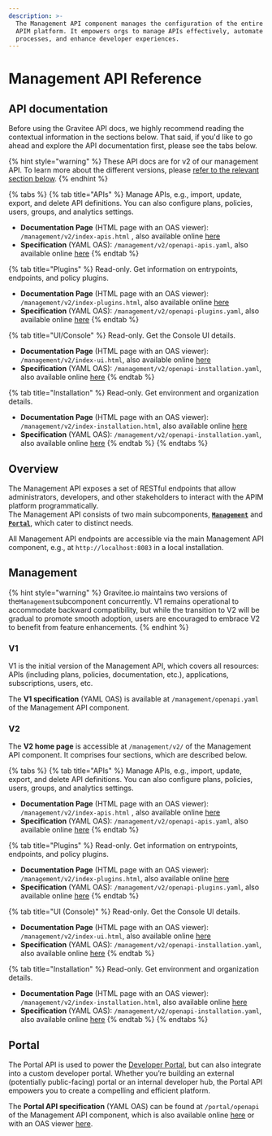 ```yaml
---
description: >-
  The Management API component manages the configuration of the entire Gravitee
  APIM platform. It empowers orgs to manage APIs effectively, automate
  processes, and enhance developer experiences.
---
```


# Management API Reference

## API documentation

Before using the Gravitee API docs, we highly recommend reading the contextual information in the sections below. That said, if you'd like to go ahead and explore the API documentation first, please see the tabs below.

{% hint style="warning" %}
These API docs are for v2 of our management API. To learn more about the different versions, please [refer to the relevant section below](management-api-reference.md#management).
{% endhint %}

{% tabs %}
{% tab title="APIs" %}
Manage APIs, e.g., import, update, export, and delete API definitions. You can also configure plans, policies, users, groups, and analytics settings.

* **Documentation Page** (HTML page with an OAS viewer): `/management/v2/index-apis.html` , also available online [here](https://gravitee-io-labs.github.io/mapi-v2-docs-openapi-apis/)
* **Specification** (YAML OAS): `/management/v2/openapi-apis.yaml`, also available online [here](https://raw.githubusercontent.com/gravitee-io/gravitee-api-management/4.3.x/gravitee-apim-rest-api/gravitee-apim-rest-api-management-v2/gravitee-apim-rest-api-management-v2-rest/src/main/resources/openapi/openapi-apis.yaml)
{% endtab %}

{% tab title="Plugins" %}
Read-only. Get information on entrypoints, endpoints, and policy plugins.

* **Documentation Page** (HTML page with an OAS viewer): `/management/v2/index-plugins.html`, also available online [here](https://gravitee-io-labs.github.io/mapi-v2-docs-openapi-plugins/)
* **Specification** (YAML OAS): `/management/v2/openapi-plugins.yaml`, also available online [here](https://raw.githubusercontent.com/gravitee-io/gravitee-api-management/4.3.x/gravitee-apim-rest-api/gravitee-apim-rest-api-management-v2/gravitee-apim-rest-api-management-v2-rest/src/main/resources/openapi/openapi-plugins.yaml)
{% endtab %}

{% tab title="UI/Console" %}
Read-only. Get the Console UI details.

* **Documentation Page** (HTML page with an OAS viewer): `/management/v2/index-ui.html`, also available online [here](https://gravitee-io-labs.github.io/mapi-v2-docs-openapi-ui/)
* **Specification** (YAML OAS): `/management/v2/openapi-installation.yaml`, also available online [here](https://raw.githubusercontent.com/gravitee-io/gravitee-api-management/4.3.x/gravitee-apim-rest-api/gravitee-apim-rest-api-management-v2/gravitee-apim-rest-api-management-v2-rest/src/main/resources/openapi/openapi-ui.yaml)
{% endtab %}

{% tab title="Installation" %}
Read-only. Get environment and organization details.

* **Documentation Page** (HTML page with an OAS viewer): `/management/v2/index-installation.html`, also available online [here](https://gravitee-io-labs.github.io/mapi-v2-docs-openapi-installation/)
* **Specification** (YAML OAS): `/management/v2/openapi-installation.yaml`, also available online [here](https://raw.githubusercontent.com/gravitee-io/gravitee-api-management/4.3.x/gravitee-apim-rest-api/gravitee-apim-rest-api-management-v2/gravitee-apim-rest-api-management-v2-rest/src/main/resources/openapi/openapi-installation.yaml)
{% endtab %}
{% endtabs %}

## Overview

The Management API exposes a set of RESTful endpoints that allow administrators, developers, and other stakeholders to interact with the APIM platform programmatically.\
The Management API consists of two main subcomponents, [**`Management`**](management-api-reference.md#management) and [**`Portal`**](management-api-reference.md#portal), which cater to distinct needs.&#x20;

All Management API endpoints are accessible via the main Management API component, e.g., at `http://localhost:8083` in a local installation.

## Management

{% hint style="warning" %}
Gravitee.io maintains two versions of the`Management`subcomponent concurrently. V1 remains operational to accommodate backward compatibility, but while the transition to V2 will be gradual to promote smooth adoption, users are encouraged to embrace V2 to benefit from feature enhancements.&#x20;
{% endhint %}

### **V1**

V1 is the initial version of the Management API, which covers all resources: APIs (including plans, policies, documentation, etc.), applications, subscriptions, users, etc.&#x20;

The **V1 specification** (YAML OAS) is available at `/management/openapi.yaml` of the Management API component.

### **V2**

The **V2 home page** is accessible at `/management/v2/` of the Management API component. It comprises four sections, which are described below.

{% tabs %}
{% tab title="APIs" %}
Manage APIs, e.g., import, update, export, and delete API definitions. You can also configure plans, policies, users, groups, and analytics settings.

* **Documentation Page** (HTML page with an OAS viewer): `/management/v2/index-apis.html` , also available online [here](https://gravitee-io-labs.github.io/mapi-v2-docs-openapi-apis/)
* **Specification** (YAML OAS): `/management/v2/openapi-apis.yaml`, also available online [here](https://raw.githubusercontent.com/gravitee-io/gravitee-api-management/4.3.x/gravitee-apim-rest-api/gravitee-apim-rest-api-management-v2/gravitee-apim-rest-api-management-v2-rest/src/main/resources/openapi/openapi-apis.yaml)
{% endtab %}

{% tab title="Plugins" %}
Read-only. Get information on entrypoints, endpoints, and policy plugins.

* **Documentation Page** (HTML page with an OAS viewer): `/management/v2/index-plugins.html`, also available online [here](https://gravitee-io-labs.github.io/mapi-v2-docs-openapi-plugins/)
* **Specification** (YAML OAS): `/management/v2/openapi-plugins.yaml`, also available online [here](https://raw.githubusercontent.com/gravitee-io/gravitee-api-management/4.3.x/gravitee-apim-rest-api/gravitee-apim-rest-api-management-v2/gravitee-apim-rest-api-management-v2-rest/src/main/resources/openapi/openapi-plugins.yaml)
{% endtab %}

{% tab title="UI (Console)" %}
Read-only. Get the Console UI details.

* **Documentation Page** (HTML page with an OAS viewer): `/management/v2/index-ui.html`, also available online [here](https://gravitee-io-labs.github.io/mapi-v2-docs-openapi-ui/)
* **Specification** (YAML OAS): `/management/v2/openapi-installation.yaml`, also available online [here](https://raw.githubusercontent.com/gravitee-io/gravitee-api-management/4.3.x/gravitee-apim-rest-api/gravitee-apim-rest-api-management-v2/gravitee-apim-rest-api-management-v2-rest/src/main/resources/openapi/openapi-ui.yaml)
{% endtab %}

{% tab title="Installation" %}
Read-only. Get environment and organization details.

* **Documentation Page** (HTML page with an OAS viewer): `/management/v2/index-installation.html`, also available online [here](https://gravitee-io-labs.github.io/mapi-v2-docs-openapi-installation/)
* **Specification** (YAML OAS): `/management/v2/openapi-installation.yaml`, also available online [here](https://raw.githubusercontent.com/gravitee-io/gravitee-api-management/4.3.x/gravitee-apim-rest-api/gravitee-apim-rest-api-management-v2/gravitee-apim-rest-api-management-v2-rest/src/main/resources/openapi/openapi-installation.yaml)
{% endtab %}
{% endtabs %}

## Portal

The Portal API is used to power the [Developer Portal](../guides/developer-portal/), but can also integrate into a custom developer portal. Whether you’re building an external (potentially public-facing) portal or an internal developer hub, the Portal API empowers you to create a compelling and efficient platform.

The **Portal API specification** (YAML OAS) can be found at `/portal/openapi` of the Management API component, which is also available online [here](https://raw.githubusercontent.com/gravitee-io/gravitee-api-management/4.3.x/gravitee-apim-rest-api/gravitee-apim-rest-api-portal/gravitee-apim-rest-api-portal-rest/src/main/resources/portal-openapi.yaml) or with an OAS viewer [here](https://gravitee-io-labs.github.io/mapi-v2-docs-openapi-portal/).
